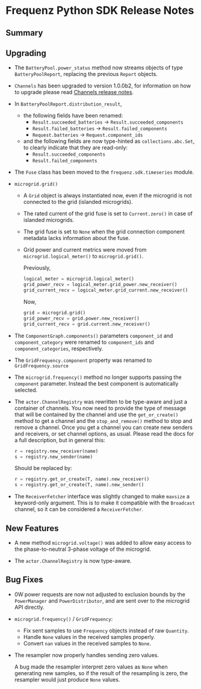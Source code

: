 # Frequenz Python SDK Release Notes

## Summary

<!-- Here goes a general summary of what this release is about -->

## Upgrading

- The `BatteryPool.power_status` method now streams objects of type `BatteryPoolReport`, replacing the previous `Report` objects.

- `Channels` has been upgraded to version 1.0.0b2, for information on how to upgrade please read [Channels release notes](https://github.com/frequenz-floss/frequenz-channels-python/releases/tag/v1.0.0-beta.2).

- In `BatteryPoolReport.distribution_result`,
  * the following fields have been renamed:
    + `Result.succeeded_batteries` → `Result.succeeded_components`
    + `Result.failed_batteries` → `Result.failed_components`
    + `Request.batteries` → `Request.component_ids`
  * and the following fields are now type-hinted as `collections.abc.Set`, to clearly indicate that they are read-only:
    + `Result.succeeded_components`
    + `Result.failed_components`


- The `Fuse` class has been moved to the `frequenz.sdk.timeseries` module.

- `microgrid.grid()`
  - A `Grid` object is always instantiated now, even if the microgrid is not connected to the grid (islanded microgrids).
  - The rated current of the grid fuse is set to `Current.zero()` in case of islanded microgrids.
  - The grid fuse is set to `None` when the grid connection component metadata lacks information about the fuse.
  - Grid power and current metrics were moved from `microgrid.logical_meter()` to `microgrid.grid()`.

    Previously,

    ```python
    logical_meter = microgrid.logical_meter()
    grid_power_recv = logical_meter.grid_power.new_receiver()
    grid_current_recv = logical_meter.grid_current.new_receiver()
    ```

    Now,

    ```python
    grid = microgrid.grid()
    grid_power_recv = grid.power.new_receiver()
    grid_current_recv = grid.current.new_receiver()
    ```

- The `ComponentGraph.components()` parameters `component_id` and `component_category` were renamed to `component_ids` and `component_categories`, respectively.

- The `GridFrequency.component` property was renamed to `GridFrequency.source`

- The `microgrid.frequency()` method no longer supports passing the `component` parameter. Instead the best component is automatically selected.

- The `actor.ChannelRegistry` was rewritten to be type-aware and just a container of channels. You now need to provide the type of message that will be contained by the channel and use the `get_or_create()` method to get a channel and the `stop_and_remove()` method to stop and remove a channel. Once you get a channel you can create new senders and receivers, or set channel options, as usual. Please read the docs for a full description, but in general this:

    ```python
    r = registry.new_receiver(name)
    s = registry.new_sender(name)
    ```

    Should be replaced by:

    ```python
    r = registry.get_or_create(T, name).new_receiver()
    s = registry.get_or_create(T, name).new_sender()
    ```

- The `ReceiverFetcher` interface was slightly changed to make `maxsize` a keyword-only argument. This is to make it compatible with the `Broadcast` channel, so it can be considered a `ReceiverFetcher`.

## New Features

- A new method `microgrid.voltage()` was added to allow easy access to the phase-to-neutral 3-phase voltage of the microgrid.

- The `actor.ChannelRegistry` is now type-aware.

## Bug Fixes

- 0W power requests are now not adjusted to exclusion bounds by the `PowerManager` and `PowerDistributor`, and are sent over to the microgrid API directly.

- `microgrid.frequency()` / `GridFrequency`:

  * Fix sent samples to use `Frequency` objects instead of raw `Quantity`.
  * Handle `None` values in the received samples properly.
  * Convert `nan` values in the received samples to `None`.

- The resampler now properly handles sending zero values.

  A bug made the resampler interpret zero values as `None` when generating new samples, so if the result of the resampling is zero, the resampler would just produce `None` values.
